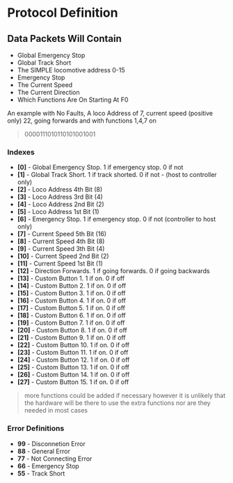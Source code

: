 # Protocol Definition



## Data Packets Will Contain

- Global Emergency Stop
- Global Track Short
- The SIMPLE locomotive address 0-15
- Emergency Stop
- The Current Speed
- The Current Direction
- Which Functions Are On Starting At F0

An example with No Faults, A loco Address of 7, current speed (positive only) 22, going forwards and with functions 1,4,7 on

> 0000111010110101001001

### Indexes

- **[0]** - Global Emergency Stop. 1 if emergency stop. 0 if not
- **[1]** - Global Track Short. 1 if track shorted. 0 if not - (host to controller only)
- **[2]** - Loco Address 4th Bit (8)
- **[3]** - Loco Address 3rd Bit (4)
- **[4]** - Loco Address 2nd Bit (2)
- **[5]** - Loco Address 1st Bit (1)
- **[6]** - Emergency Stop. 1 if emergency stop. 0 if not (controller to host only)
- **[7]** - Current Speed 5th Bit (16)
- **[8]** - Current Speed 4th Bit (8)
- **[9]** - Current Speed 3th Bit (4)
- **[10]** - Current Speed 2nd Bit (2)
- **[11]** - Current Speed 1st Bit (1)
- **[12]** - Direction Forwards. 1 if going forwards. 0 if going backwards
- **[13]** - Custom Button 1. 1 if on. 0 if off
- **[14]** - Custom Button 2. 1 if on. 0 if off
- **[15]** - Custom Button 3. 1 if on. 0 if off
- **[16]** - Custom Button 4. 1 if on. 0 if off
- **[17]** - Custom Button 5. 1 if on. 0 if off
- **[18]** - Custom Button 6. 1 if on. 0 if off
- **[19]** - Custom Button 7. 1 if on. 0 if off
- **[20]** - Custom Button 8. 1 if on. 0 if off
- **[21]** - Custom Button 9. 1 if on. 0 if off
- **[22]** - Custom Button 10. 1 if on. 0 if off
- **[23]** - Custom Button 11. 1 if on. 0 if off
- **[24]** - Custom Button 12. 1 if on. 0 if off
- **[25]** - Custom Button 13. 1 if on. 0 if off
- **[26]** - Custom Button 14. 1 if on. 0 if off
- **[27]** - Custom Button 15. 1 if on. 0 if off

> more functions could be added if necessary however it is unlikely that the hardware will be there to use the extra functions nor are they needed in most cases

### Error Definitions

- **99** - Disconnetion Error
- **88** - General Error
- **77** - Not Connecting Error
- **66** - Emergency Stop
- **55** - Track Short